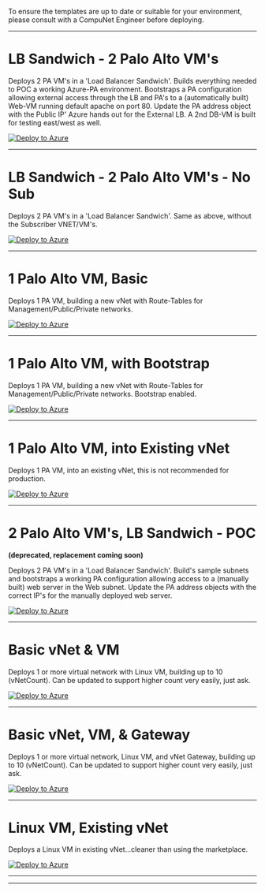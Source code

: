 To ensure the templates are up to date or suitable for your environment, please consult with a CompuNet Engineer before deploying.

* * *

# LB Sandwich - 2 Palo Alto VM's
Deploys 2 PA VM's in a 'Load Balancer Sandwich'. Builds everything needed to POC a working Azure-PA environment. Bootstraps a PA configuration allowing external access through the LB and PA's to a (automatically built) Web-VM running default apache on port 80. Update the PA address object with the Public IP' Azure hands out for the External LB. A 2nd DB-VM is built for testing east/west as well.

[![Deploy to Azure](https://aka.ms/deploytoazurebutton)](https://cnet-pa-tools.azurewebsites.net/bs_maker)
* * *

# LB Sandwich - 2 Palo Alto VM's - No Sub
Deploys 2 PA VM's in a 'Load Balancer Sandwich'. Same as above, without the Subscriber VNET/VM's.

[![Deploy to Azure](https://aka.ms/deploytoazurebutton)](https://portal.azure.com/#create/Microsoft.Template/uri/https%3A%2F%2Fcnetpalopublic.blob.core.windows.net%2Farm-public%2Fgenlb.json)
* * *

# 1 Palo Alto VM, Basic
Deploys 1 PA VM, building a new vNet with Route-Tables for Management/Public/Private networks.

[![Deploy to Azure](https://aka.ms/deploytoazurebutton)](https://portal.azure.com/#create/Microsoft.Template/uri/https%3A%2F%2Fcnetpalopublic.blob.core.windows.net%2Farm-public%2Fcnet-pa1.json)
* * *

# 1 Palo Alto VM, with Bootstrap
Deploys 1 PA VM, building a new vNet with Route-Tables for Management/Public/Private networks. Bootstrap enabled.

[![Deploy to Azure](https://aka.ms/deploytoazurebutton)](https://portal.azure.com/#create/Microsoft.Template/uri/https%3A%2F%2Fcnetpalopublic.blob.core.windows.net%2Farm-public%2Fcnet-pa1-bootstrap.json)
* * *

# 1 Palo Alto VM, into Existing vNet
Deploys 1 PA VM, into an existing vNet, this is not recommended for production.

[![Deploy to Azure](https://aka.ms/deploytoazurebutton)](https://portal.azure.com/#create/Microsoft.Template/uri/https%3A%2F%2Fcnetpalopublic.blob.core.windows.net%2Farm-public%2Fcnet-pa1-existing-vnet.json)
* * *

# 2 Palo Alto VM's, LB Sandwich - POC 
**(deprecated, replacement coming soon)**

Deploys 2 PA VM's in a 'Load Balancer Sandwich'. Build's sample subnets and bootstraps a working PA configuration allowing access to a (manually built) web server in the Web subnet. Update the PA address objects with the correct IP's for the manually deployed web server.

[![Deploy to Azure](https://aka.ms/deploytoazurebutton)](https://portal.azure.com/#create/Microsoft.Template/uri/https%3A%2F%2Fcnetpalopublic.blob.core.windows.net%2Farm-public%2Fpoc-lbsand-deploy.json)
* * *

# Basic vNet & VM
Deploys 1 or more virtual network with Linux VM, building up to 10 (vNetCount). Can be updated to support higher count very easily, just ask.

[![Deploy to Azure](https://aka.ms/deploytoazurebutton)](https://portal.azure.com/#create/Microsoft.Template/uri/https%3A%2F%2Fcnetpalopublic.blob.core.windows.net%2Farm-public%2Fvmvnet.json)
* * *

# Basic vNet, VM, & Gateway
Deploys 1 or more virtual network, Linux VM, and vNet Gateway, building up to 10 (vNetCount). Can be updated to support higher count very easily, just ask.

[![Deploy to Azure](https://aka.ms/deploytoazurebutton)](https://portal.azure.com/#create/Microsoft.Template/uri/https%3A%2F%2Fcnetpalopublic.blob.core.windows.net%2Farm-public%2Fvmvnet-gw.json)
* * *

# Linux VM, Existing vNet
Deploys a Linux VM in existing vNet...cleaner than using the marketplace.

[![Deploy to Azure](https://aka.ms/deploytoazurebutton)](https://portal.azure.com/#create/Microsoft.Template/uri/https%3A%2F%2Fcnetpalopublic.blob.core.windows.net%2Farm-public%2Flinuxvm.json)
* * *

* * *
